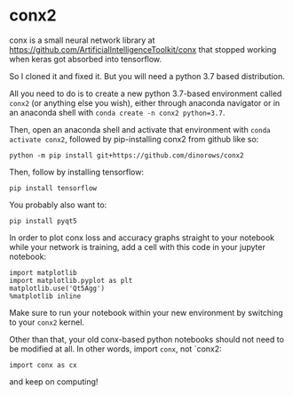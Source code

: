 # conx2
conx is a small neural network library at https://github.com/ArtificialIntelligenceToolkit/conx that stopped working when keras got absorbed into tensorflow. 

So I cloned it and fixed it. But you will need a python 3.7 based distribution.

All you need to do is to create a new python 3.7-based environment called `conx2` (or anything else you wish), either through anaconda navigator or in an anaconda shell with `conda create -n conx2 python=3.7`. 

Then, open an anaconda shell and activate that environment with `conda activate conx2`, followed by pip-installing conx2 from github like so:
```
python -m pip install git+https://github.com/dinorows/conx2
```

Then, follow by installing tensorflow:
```
pip install tensorflow
```

You probably also want to:
```
pip install pyqt5
```

In order to plot conx loss and accuracy graphs straight to your notebook while your network is training, add a cell with this code in your jupyter notebook:
```
import matplotlib
import matplotlib.pyplot as plt
matplotlib.use('Qt5Agg')
%matplotlib inline
```

Make sure to run your notebook within your new environment by switching to your `conx2` kernel.

Other than that, your old conx-based python notebooks should not need to be modified at all. In other words, import `conx`, not `conx2:
```
import conx as cx
```

and keep on computing!
